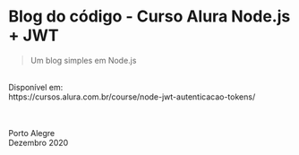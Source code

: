 # Blog do código - Curso Alura Node.js + JWT
> Um blog simples em Node.js

<br>
Disponível em: <br>https://cursos.alura.com.br/course/node-jwt-autenticacao-tokens/

<br><br>
Porto Alegre
<br> Dezembro 2020
